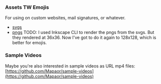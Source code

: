 ### Assets TW Emojis
For using on custom websites, mail signatures, or whatever.
- [svgs](./tw-emojis-svgs)
- [pngs](./tw-emojis-pngs)
TODO: I used Inkscape CLI to render the pngs from the svgs. But they rendered at 36x36. Now I've got to do it again to 128x128, which is better for emojis.
### Sample Videos
Maybe you're also interested in sample videos as URL mp4 files: [https://github.com/Mapaor/sample-videos](https://github.com/Mapaor/sample-videos)
